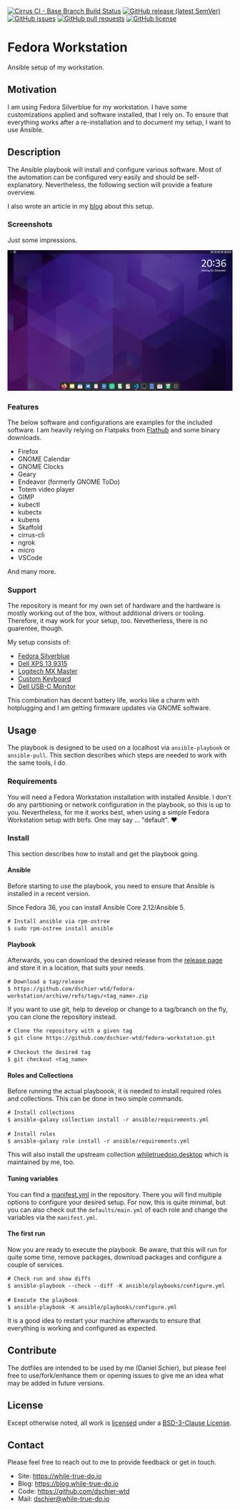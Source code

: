 <!--
reference: https://www.makeareadme.com/
reference: https://commonmark.org/
-->

[![Cirrus CI - Base Branch Build Status](https://img.shields.io/cirrus/github/dschier-wtd/fedora-workstation?logo=Cirrus-ci)](https://cirrus-ci.com/github/dschier-wtd/fedora-workstation)
[![GitHub release (latest SemVer)](https://img.shields.io/github/v/release/dschier-wtd/fedora-workstation?logo=GitHub&label=Release&sort=semver)](https://github.com/dschier-wtd/fedora-workstation/releases)
[![GitHub issues](https://img.shields.io/github/issues/dschier-wtd/fedora-workstation)](https://github.com/dschier-wtd/fedora-workstation/issues)
[![GitHub pull requests](https://img.shields.io/github/issues-pr/dschier-wtd/fedora-workstation)](https://github.com/dschier-wtd/fedora-workstation/pulls)
[![GitHub license](https://img.shields.io/github/license/dschier-wtd/fedora-workstation)](https://github.com/dschier-wtd/fedora-workstation/blob/main/LICENSE)

# Fedora Workstation

Ansible setup of my workstation.

## Motivation

I am using Fedora Silverblue for my workstation. I have some customizations
applied and software installed, that I rely on. To ensure that everything works
after a re-installation and to document my setup, I want to use Ansible.

## Description

The Ansible playbook will install and configure various software. Most of the
automation can be configured very easily and should be self-explanatory.
Nevertheless, the following section will provide a feature overview.

I also wrote an article in my
[blog](https://blog.while-true-do.io/fedora-my-workstation-setup) about this
setup.

### Screenshots

Just some impressions.

![Screenshot Fedora](./docs/assets/screenshot_fedora.png)

### Features

The below software and configurations are examples for the included software. I
am heavily relying on Flatpaks from [Flathub](https://flathub.org) and some
binary downloads.

- Firefox
- GNOME Calendar
- GNOME Clocks
- Geary
- Endeavor (formerly GNOME ToDo)
- Totem video player
- GIMP
- kubectl
- kubectx
- kubens
- Skaffold
- cirrus-cli
- ngrok
- micro
- VSCode

And many more.

### Support

The repository is meant for my own set of hardware and the hardware is mostly
working out of the box, without additional drivers or tooling. Therefore, it
may work for your setup, too. Nevetherless, there is no guarentee, though.

My setup consists of:

- [Fedora Silverblue](https://silverblue.fedoraproject.org/)
- [Dell XPS 13 9315](https://en.wikipedia.org/wiki/Dell_XPS)
- [Logitech MX Master](https://www.logitech.com/en-us/mx/master-series.html)
- [Custom Keyboard](https://blog.while-true-do.io/diy-my-first-custom-keyboard/)
- [Dell USB-C Monitor](https://www.dell.com/en-us/work/lp/usb-c-monitor)

This combination has decent battery life, works like a charm with hotplugging
and I am getting firmware updates via GNOME software.

## Usage

The playbook is designed to be used on a localhost via `ansible-playbook` or
`ansible-pull`. This section describes which steps are needed to work with the
same tools, I do.

### Requirements

You will need a Fedora Workstation installation with installed Ansible. I don't
do any partitioning or network configuration in the playbook, so this is up to
you. Nevertheless, for me it works best, when using a simple Fedora Workstation
setup with btrfs. One may say ... "default". :heart:

### Install

This section describes how to install and get the playbook going.

#### Ansible

Before starting to use the playbook, you need to ensure that Ansible is
installed in a recent version.

Since Fedora 36, you can install Ansible Core 2.12/Ansible 5.

```shell
# Install ansible via rpm-ostree
$ sudo rpm-ostree install ansible
```

#### Playbook

Afterwards, you can download the desired release from the
[release page](https://github.com/dschier-wtd/fedora-workstation/tags) and
store it in a location, that suits your needs.

```shell
# Download a tag/release
$ https://github.com/dschier-wtd/fedora-workstation/archive/refs/tags/<tag_name>.zip

```

If you want to use git, help to develop or change to a tag/branch on the fly,
you can clone the repository instead.

```shell
# Clone the repository with a given tag
$ git clone https://github.com/dschier-wtd/fedora-workstation.git

# Checkout the desired tag
$ git checkout <tag_name>
```

#### Roles and Collections

Before running the actual playboook, it is needed to install required roles
and collections. This can be done in two simple commands.

```shell
# Install collections
$ ansible-galaxy collection install -r ansible/requirements.yml

# Install roles
$ ansible-galaxy role install -r ansible/requirements.yml
```

This will also install the upstream collection
[whiletruedoio.desktop](https://github.com/whiletruedoio/whiletruedoio.desktop)
which is maintained by me, too.

#### Tuning variables

You can find a [manifest.yml](./ansible/manifest.yml) in the repository. There
you will find multiple options to configure your desired setup. For now, this
is quite minimal, but you can also check out the `defaults/main.yml` of each
role and change the variables via the `manifest.yml`.

#### The first run

Now you are ready to execute the playbook. Be aware, that this will run for
quite some time, remove packages, download packages and configure a couple of
services.

```shell
# Check run and show diffs
$ ansible-playbook --check --diff -K ansible/playbooks/configure.yml

# Execute the playbook
$ ansible-playbook -K ansible/playbooks/configure.yml
```

It is a good idea to restart your machine afterwards to ensure that everything
is working and configured as expected.

## Contribute

The dotfiles are intended to be used by me (Daniel Schier), but please feel free
to use/fork/enhance them or opening issues to give me an idea what may be added
in future versions.

## License

Except otherwise noted, all work is [licensed](LICENSE) under a
[BSD-3-Clause License](https://opensource.org/licenses/BSD-3-Clause).

## Contact

Please feel free to reach out to me to provide feedback or get in touch.

- Site: <https://while-true-do.io>
- Blog: <https://blog.while-true-do.io>
- Code: <https://github.com/dschier-wtd>
- Mail: [dschier@while-true-do.io](mailto:dschier@while-true-do.io)
